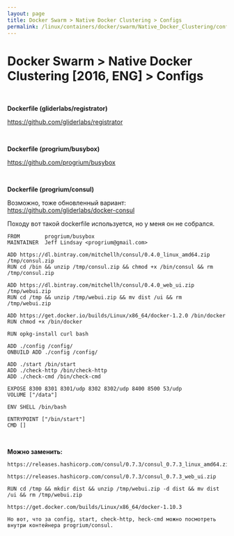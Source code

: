 ```yaml
---
layout: page
title: Docker Swarm > Native Docker Clustering > Configs
permalink: /linux/containers/docker/swarm/Native_Docker_Clustering/configs/
---
```


# Docker Swarm > Native Docker Clustering [2016, ENG] > Configs


<br/>

**Dockerfile (gliderlabs/registrator)**

https://github.com/gliderlabs/registrator


<br/>

**Dockerfile (progrium/busybox)**

https://github.com/progrium/busybox


<br/>

**Dockerfile (progrium/consul)**

Возможно, тоже обновленный вариант:  
https://github.com/gliderlabs/docker-consul


Походу вот такой dockerfile используется, но у меня он не собрался.

    FROM 		progrium/busybox
    MAINTAINER 	Jeff Lindsay <progrium@gmail.com>

    ADD https://dl.bintray.com/mitchellh/consul/0.4.0_linux_amd64.zip /tmp/consul.zip
    RUN cd /bin && unzip /tmp/consul.zip && chmod +x /bin/consul && rm /tmp/consul.zip

    ADD https://dl.bintray.com/mitchellh/consul/0.4.0_web_ui.zip /tmp/webui.zip
    RUN cd /tmp && unzip /tmp/webui.zip && mv dist /ui && rm /tmp/webui.zip

    ADD https://get.docker.io/builds/Linux/x86_64/docker-1.2.0 /bin/docker
    RUN chmod +x /bin/docker

    RUN opkg-install curl bash

    ADD ./config /config/
    ONBUILD ADD ./config /config/

    ADD ./start /bin/start
    ADD ./check-http /bin/check-http
    ADD ./check-cmd /bin/check-cmd

    EXPOSE 8300 8301 8301/udp 8302 8302/udp 8400 8500 53/udp
    VOLUME ["/data"]

    ENV SHELL /bin/bash

    ENTRYPOINT ["/bin/start"]
    CMD []

<br/>

**Можно заменить:**

    https://releases.hashicorp.com/consul/0.7.3/consul_0.7.3_linux_amd64.zip

    https://releases.hashicorp.com/consul/0.7.3/consul_0.7.3_web_ui.zip

    RUN cd /tmp && mkdir dist && unzip /tmp/webui.zip -d dist && mv dist /ui && rm /tmp/webui.zip

    https://get.docker.com/builds/Linux/x86_64/docker-1.10.3

    Но вот, что за config, start, check-http, heck-cmd можно посмотреть внутри контейнера progrium/consul.
